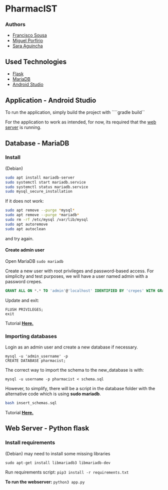 # PharmacIST

### Authors
- [Francisco Sousa](https://github.com/franciscomcsousa)
- [Miguel Porfírio](https://github.com/miguelporfirio19)
- [Sara Aguincha](https://github.com/SaraAguincha)

## Used Technologies

- [Flask](https://flask.palletsprojects.com/en/3.0.x/)
- [MariaDB](https://mariadb.org/)
- [Android Studio](https://developer.android.com/studio)

## Application - Android Studio

To run the application, simply build the project with ````gradle build``

For the application to work as intended, for now, its required that the [web server](#web-server---python-flask) is running.

## Database - MariaDB

### Install

(Debian)
``` bash
sudo apt install mariadb-server
sudo systemctl start mariadb.service
sudo systemctl status mariadb.service
sudo mysql_secure_installation
```
If it does not work:
```bash
sudo apt remove --purge *mysql*
sudo apt remove --purge *mariadb*
sudo rm -rf /etc/mysql /var/lib/mysql
sudo apt autoremove
sudo apt autoclean
```
and try again.

#### Create admin user
Open MariaDB ```sudo mariadb ```

Create a new user with root privileges and password-based access. For simplicity and test purposes, we will have a user named admin with a password crepes.

```sql
GRANT ALL ON *.* TO 'admin'@'localhost' IDENTIFIED BY 'crepes' WITH GRANT OPTION;
```

Update and exit:
```
FLUSH PRIVILEGES;
exit
```
Tutorial [**Here.**](https://www.digitalocean.com/community/tutorials/how-to-install-mariadb-on-ubuntu-20-04)

### Importing databases

Login as an admin user and create a new database if necessary. 
```
mysql -u 'admin_username' -p
CREATE DATABASE pharmacist;
```

The correct way to import the schema to the new_database is with:
```
mysql -u username -p pharmacist < schema.sql
```
However, to simplify, there will be a script in the database folder with the alternative code which is using **sudo mariadb**.
``` bash
bash insert_schemas.sql
```

Tutorial [**Here.**](https://www.digitalocean.com/community/tutorials/how-to-import-and-export-databases-in-mysql-or-mariadb)

## Web Server - Python flask

### Install requirements

(Debian) may need to install some missing libraries
```
sudo apt-get install libmariadb3 libmariadb-dev
```
Run requirements script: ```pip3 install -r requirements.txt```

**To run the webserver:** ```python3 app.py```
